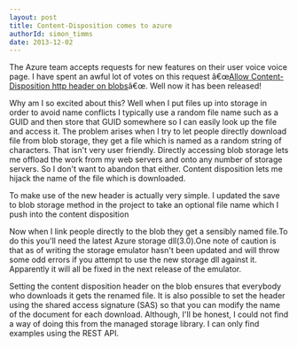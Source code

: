```yaml
---
layout: post
title: Content-Disposition comes to azure
authorId: simon_timms
date: 2013-12-02
---
```


The Azure team accepts requests for new features on their user voice voice page. I have spent an awful lot of votes on this request â€œ[Allow Content-Disposition http header on blobs](http://feedback.windowsazure.com/forums/217298-storage/suggestions/3866819-allow-content-disposition-http-header-on-blobs)â€œ. Well now it has been released!

Why am I so excited about this? Well when I put files up into storage in order to avoid name conflicts I typically use a random file name such as a GUID and then store that GUID somewhere so I can easily look up the file and access it. The problem arises when I try to let people directly download file from blob storage, they get a file which is named as a random string of characters. That isn't very user friendly. Directly accessing blob storage lets me offload the work from my web servers and onto any number of storage servers. So I don't want to abandon that either. Content disposition lets me hijack the name of the file which is downloaded.

To make use of the new header is actually very simple. I updated the save to blob storage method in the project to take an optional file name which I push into the content disposition

<script src='https://gist.github.com/stimms/7728795.js'></script>

Now when I link people directly to the blob they get a sensibly named file.To do this you'll need the latest Azure storage dll(3.0).One note of caution is that as of writing the storage emulator hasn't been updated and will throw some odd errors if you attempt to use the new storage dll against it. Apparently it will all be fixed in the next release of the emulator.

Setting the content disposition header on the blob ensures that everybody who downloads it gets the renamed file. It is also possible to set the header using the shared access signature (SAS) so that you can modify the name of the document for each download. Although, I'll be honest, I could not find a way of doing this from the managed storage library. I can only find examples using the REST API.





